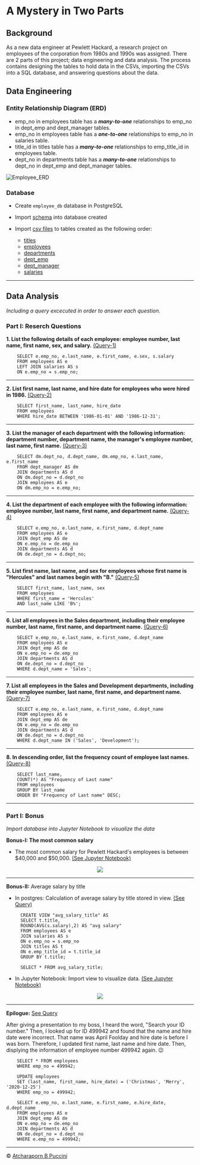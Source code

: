 # A Mystery in Two Parts

## Background

As a new data engineer at Pewlett Hackard, a research project on employees of the corporation from 1980s and 1990s was assigned. There are 2 parts of this project; data engineering and data analysis. The process contains designing the tables to hold data in the CSVs, importing the CSVs into a SQL database, and answering questions about the data. 

## Data Engineering

### Entity Relationship Diagram (ERD)

- emp_no in employees table has a ***many-to-one*** relationships to emp_no in dept_emp and dept_manager tables.
- emp_no in employees table has a ***one-to-one*** relationships to emp_no in salaries table.
- title_id in titles table has a ***many-to-one*** relationships to emp_title_id in employees table.
- dept_no in departments table has a ***many-to-one*** relationships to dept_no in dept_emp and dept_manager tables.


![Employee_ERD](Images/employee_DBD.png)

### Database

- Create `employee_db` database in PostgreSQL 
- Import [schema](EmployeeSQL/employee_schema.sql) into database created
- Import [csv files](Resources) to tables created as the following order:

  * [titles](Resources/titles.csv)
  * [employees](Resources/employees.csv)
  * [departments](Resources/departments.csv)
  * [dept_emp](Resources/dept_emp.csv)
  * [dept_manager](Resources/dept_manager.csv)
  * [salaries](Resources/salaries.csv)

---
## Data Analysis
*Including a query excecuted in order to answer each question.*

### Part I: Reserch Questions
 
**1. List the following details of each employee: employee number, last name, first name, sex, and salary.** [(Query-1)](EmployeeSQL/Q1.sql) 


        SELECT e.emp_no, e.last_name, e.first_name, e.sex, s.salary
        FROM employees AS e
        LEFT JOIN salaries AS s
        ON e.emp_no = s.emp_no;


---
**2. List first name, last name, and hire date for employees who were hired in 1986.** [(Query-2)](EmployeeSQL/Q2.sql) 


        SELECT first_name, last_name, hire_date
        FROM employees
        WHERE hire_date BETWEEN '1986-01-01' AND '1986-12-31';


---
**3. List the manager of each department with the following information: department number, department name, the manager's employee number, last name, first name.** [(Query-3)](EmployeeSQL/Q3.sql)


        SELECT dm.dept_no, d.dept_name, dm.emp_no, e.last_name, e.first_name
        FROM dept_manager AS dm
        JOIN departments AS d 
        ON dm.dept_no = d.dept_no
        JOIN employees AS e 
        ON dm.emp_no = e.emp_no;


---
**4. List the department of each employee with the following information: employee number, last name, first name, and department name.** [(Query-4)](EmployeeSQL/Q4.sql)


        SELECT e.emp_no, e.last_name, e.first_name, d.dept_name
        FROM employees AS e
        JOIN dept_emp AS de
        ON e.emp_no = de.emp_no
        JOIN departments AS d
        ON de.dept_no = d.dept_no;


---
**5. List first name, last name, and sex for employees whose first name is "Hercules" and last names begin with "B."** [(Query-5)](EmployeeSQL/Q5.sql) 


        SELECT first_name, last_name, sex
        FROM employees 
        WHERE first_name = 'Hercules'
        AND last_name LIKE 'B%';


---
**6. List all employees in the Sales department, including their employee number, last name, first name, and department name.** [(Query-6)](EmployeeSQL/Q6.sql) 


        SELECT e.emp_no, e.last_name, e.first_name, d.dept_name
        FROM employees AS e
        JOIN dept_emp AS de
        ON e.emp_no = de.emp_no
        JOIN departments AS d
        ON de.dept_no = d.dept_no
        WHERE d.dept_name = 'Sales';


---
**7. List all employees in the Sales and Development departments, including their employee number, last name, first name, and department name.** [(Query-7)](EmployeeSQL/Q7.sql) 


        SELECT e.emp_no, e.last_name, e.first_name, d.dept_name
        FROM employees AS e
        JOIN dept_emp AS de
        ON e.emp_no = de.emp_no
        JOIN departments AS d
        ON de.dept_no = d.dept_no
        WHERE d.dept_name IN ('Sales', 'Development');


---
**8. In descending order, list the frequency count of employee last names.** [(Query-8)](EmployeeSQL/Q8.sql) 


        SELECT last_name,
        COUNT(*) AS "Frequency of Last name"
        FROM employees
        GROUP BY last_name
        ORDER BY "Frequency of Last name" DESC;


---
### Part I: Bonus
*Import database into Jupyter Notebook to visualize the data*

**Bonus-I: The most common salary**

- The most common salary for Pewlett Hackard's employees is between $40,000 and $50,000. [(See Jupyter Notebook)](https://nbviewer.jupyter.org/github/abpuccini/sql-challenge/blob/main/Employee_DB.ipynb)

<p align="center">
  <img src="Images/salary_range.png">
</p>

---

**Bonus-II:** Average salary by title

- In postgres: Calculation of average salary by title stored in view. [(See Query)](EmployeeSQL/bonus_q2.sql) 


        CREATE VIEW "avg_salary_title" AS
        SELECT t.title,
        ROUND(AVG(s.salary),2) AS "avg salary"
        FROM employees AS e 
        JOIN salaries AS s
        ON e.emp_no = s.emp_no
        JOIN titles AS t
        ON e.emp_title_id = t.title_id
        GROUP BY t.title;

        SELECT * FROM avg_salary_title;


- In Jupyter Notebook: Import view to visualize data. [(See Jupyter Notebook)](https://nbviewer.jupyter.org/github/abpuccini/sql-challenge/blob/main/Employee_DB.ipynb) 

<p align="center">
  <img src="Images/avg_salary_title.png">
</p>

---

**Epilogue:** [See Query](EmployeeSQL/bonus-epilogue.sql)

After giving a presentation to my boss, I heard the word, "Search your ID number." Then, I looked up for ID 499942 and found that the name and hire date were incorrect. That name was April Foolday and hire date is before I was born. Therefore, I updated first name, last name and hire date. Then, displying the information of employee number 499942 again. :wink:   


        SELECT * FROM employees
        WHERE emp_no = 499942;

        UPDATE employees
        SET (last_name, first_name, hire_date) = ('Christmas', 'Merry', '2020-12-25')
        WHERE emp_no = 499942;

        SELECT e.emp_no, e.last_name, e.first_name, e.hire_date, d.dept_name
        FROM employees AS e
        JOIN dept_emp AS de
        ON e.emp_no = de.emp_no
        JOIN departments AS d
        ON de.dept_no = d.dept_no
        WHERE e.emp_no = 499942;


---
© [Atcharaporn B Puccini](https://www.linkedin.com/in/atcharaporn-puccini-233614118)